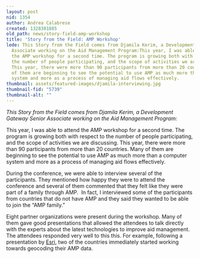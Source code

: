 ```yaml
---
layout: post
nid: 1354
author: Andrea Calabrese
created: 1328301885
old_path: news/story-field-amp-workshop
title: 'Story from the Field: AMP Workshop'
lede: This Story from the Field comes from Djamila Kerim, a Development Gateway Senior
  Associate working on the Aid Management Program:This year, I was able to attend
  the AMP workshop for a second time. The program is growing both with respect to
  the number of people participating, and the scope of activities we are discussing.
  This year, there were more than 90 participants from more than 20 countries. Many
  of them are beginning to see the potential to use AMP as much more than a computer
  system and more as a process of managing aid flows effectively.
thumbnail: assets/featured-images/djamila-interviewing.jpg
thumbnail-fid: "5739"
thumbnail-alt: ""
---
```


*This Story from the Field comes from Djamila Kerim, a Development Gateway Senior Associate working on the Aid Management Program:*

This year, I was able to attend the AMP workshop for a second time. The program is growing both with respect to the number of people participating, and the scope of activities we are discussing. This year, there were more than 90 participants from more than 20 countries. Many of them are beginning to see the potential to use AMP as much more than a computer system and more as a process of managing aid flows effectively.

During the conference, we were able to interview several of the participants. They mentioned how happy they were to attend the conference and several of them commented that they felt like they were part of a family through AMP.  In fact, I interviewed some of the participants from countries that do not have AMP and they said they wanted to be able to join the “AMP family.” 

Eight partner organizations were present during the workshop. Many of them gave good presentations that allowed the attendees to talk directly with the experts about the latest technologies to improve aid management. The attendees responded very well to this this. For example, following a presentation by [Esri](http://www.esri.com), two of the countries immediately started working towards geocoding their AMP data.

